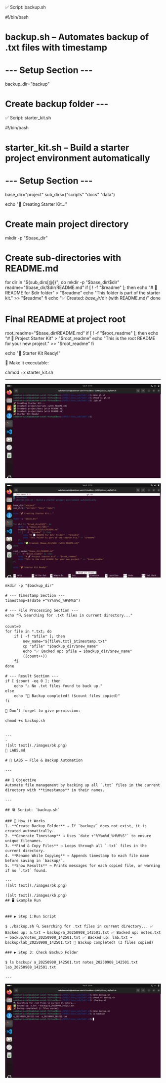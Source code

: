 ✅ Script: backup.sh

#!/bin/bash
# backup.sh – Automates backup of .txt files with timestamp

# --- Setup Section ---
backup_dir="backup"

# Create backup folder ---

✅ Script: starter_kit.sh

#!/bin/bash
# starter_kit.sh – Build a starter project environment automatically

# --- Setup Section ---
base_dir="project"
sub_dirs=("scripts" "docs" "data")

echo "🚀 Creating Starter Kit..."

# Create main project directory
mkdir -p "$base_dir"

# Create sub-directories with README.md
for dir in "${sub_dirs[@]}"; do
    mkdir -p "$base_dir/$dir"
    readme="$base_dir/$dir/README.md"
    if [ ! -f "$readme" ]; then
        echo "# 📄 README for $dir folder" > "$readme"
        echo "This folder is part of the starter kit." >> "$readme"
    fi
    echo "✅ Created: $base_dir/$dir (with README.md)"
done

# Final README at project root
root_readme="$base_dir/README.md"
if [ ! -f "$root_readme" ]; then
    echo "# 🚀 Project Starter Kit" > "$root_readme"
    echo "This is the root README for your new project." >> "$root_readme"
fi

echo "🎉 Starter Kit Ready!"

🔹 Make it executable:

chmod +x starter_kit.sh


---



![alt text](./images/kit.png)


![alt text](./images/tik.png)
```
mkdir -p "$backup_dir"

# --- Timestamp Section ---
timestamp=$(date +"%Y%m%d_%H%M%S")

# --- File Processing Section ---
echo "🔍 Searching for .txt files in current directory..."

count=0
for file in *.txt; do
    if [ -f "$file" ]; then
        new_name="${file%.txt}_$timestamp.txt"
        cp "$file" "$backup_dir/$new_name"
        echo "✅ Backed up: $file → $backup_dir/$new_name"
        ((count++))
    fi
done

# --- Result Section ---
if [ $count -eq 0 ]; then
    echo "⚠ No .txt files found to back up."
else
    echo "🎉 Backup completed! ($count files copied)"
fi

🔹 Don’t forget to give permission:

chmod +x backup.sh


---
-
![alt text](./images/bk.png)
📘 LAB5.md

# 📂 LAB5 – File & Backup Automation

---

## 🎯 Objective
Automate file management by backing up all `.txt` files in the current directory with **timestamps** in their names.

---

## 🛠 Script: `backup.sh`

### 🔹 How it Works
1. **Create Backup Folder** → If `backup/` does not exist, it is created automatically.  
2. **Generate Timestamp** → Uses `date +"%Y%m%d_%H%M%S"` to ensure unique filenames.  
3. **Find & Copy Files** → Loops through all `.txt` files in the current directory.  
4. **Rename While Copying** → Appends timestamp to each file name before saving in `backup/`.  
5. **Show Results** → Prints messages for each copied file, or warning if no `.txt` found.  

---
![alt text](./images/bk.png)

![alt text](./images/kb.png)
## 🖥 Example Run


### ▶ Step 1:Run Script

$ ./backup.sh 🔍 Searching for .txt files in current directory... ✅ Backed up: a.txt → backup/a_20250908_142501.txt ✅ Backed up: notes.txt → backup/notes_20250908_142501.txt ✅ Backed up: lab.txt → backup/lab_20250908_142501.txt 🎉 Backup completed! (3 files copied)

### ▶ Step 3: Check Backup Folder

$ ls backup/ a_20250908_142501.txt notes_20250908_142501.txt lab_20250908_142501.txt

---
```
![image](./images/kbk.png)